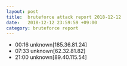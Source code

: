 ```yaml
---
layout: post
title:  bruteforce attack report 2018-12-12
date:   2018-12-12 23:59:59 +09:00
category: bruteforce report
---
```


* 00:16 unknown[185.36.81.24]
* 07:33 unknown[62.32.81.82]
* 21:00 unknown[89.40.115.54]
